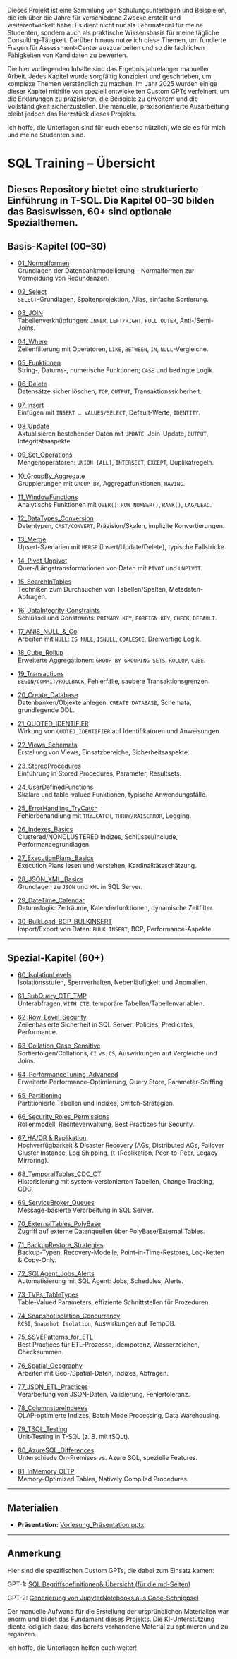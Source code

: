 Dieses Projekt ist eine Sammlung von Schulungsunterlagen und Beispielen, die ich über die Jahre für verschiedene Zwecke erstellt und weiterentwickelt habe. Es dient nicht nur als Lehrmaterial für meine Studenten, sondern auch als praktische Wissensbasis für meine tägliche Consulting-Tätigkeit. Darüber hinaus nutze ich diese Themen, um fundierte Fragen für Assessment-Center auszuarbeiten und so die fachlichen Fähigkeiten von Kandidaten zu bewerten.

Die hier vorliegenden Inhalte sind das Ergebnis jahrelanger manueller Arbeit. Jedes Kapitel wurde sorgfältig konzipiert und geschrieben, um komplexe Themen verständlich zu machen. Im Jahr 2025 wurden einige dieser Kapitel mithilfe von speziell entwickelten Custom GPTs verfeinert, um die Erklärungen zu präzisieren, die Beispiele zu erweitern und die Vollständigkeit sicherzustellen. Die manuelle, praxisorientierte Ausarbeitung bleibt jedoch das Herzstück dieses Projekts.

Ich hoffe, die Unterlagen sind für euch ebenso nützlich, wie sie es für mich und meine Studenten sind.

# SQL Training – Übersicht
Dieses Repository bietet eine strukturierte Einführung in T-SQL. Die Kapitel 00–30 bilden das Basiswissen, 60+ sind optionale Spezialthemen.
---

## Basis-Kapitel (00–30)

- [01_Normalformen](https://github.com/ErhardRainer/SQL_Training/tree/main/T-SQL/01_Normalformen)  
  Grundlagen der Datenbankmodellierung – Normalformen zur Vermeidung von Redundanzen.

- [02_Select](https://github.com/ErhardRainer/SQL_Training/blob/main/T-SQL/02_Select/02_Select.md)  
  `SELECT`-Grundlagen, Spaltenprojektion, Alias, einfache Sortierung.

- [03_JOIN](https://github.com/ErhardRainer/SQL_Training/blob/main/T-SQL/03_JOIN/03_Join.md)  
  Tabellenverknüpfungen: `INNER`, `LEFT/RIGHT`, `FULL OUTER`, Anti-/Semi-Joins.

- [04_Where](https://github.com/ErhardRainer/SQL_Training/blob/main/T-SQL/04_Where/04_WHERE.md)  
  Zeilenfilterung mit Operatoren, `LIKE`, `BETWEEN`, `IN`, `NULL`-Vergleiche.

- [05_Funktionen](https://github.com/ErhardRainer/SQL_Training/blob/main/T-SQL/05_Funktionen/05_Funktionen.md)  
  String-, Datums-, numerische Funktionen; `CASE` und bedingte Logik.

- [06_Delete](https://github.com/ErhardRainer/SQL_Training/blob/main/T-SQL/06_Delete/06_Delete.md)  
  Datensätze sicher löschen; `TOP`, `OUTPUT`, Transaktionssicherheit.

- [07_Insert](https://github.com/ErhardRainer/SQL_Training/blob/main/T-SQL/07_Insert/07_Insert.md)  
  Einfügen mit `INSERT … VALUES/SELECT`, Default-Werte, `IDENTITY`.

- [08_Update](https://github.com/ErhardRainer/SQL_Training/blob/main/T-SQL/08_Update/08_Update.md)  
  Aktualisieren bestehender Daten mit `UPDATE`, Join-Update, `OUTPUT`, Integritätsaspekte.

- [09_Set_Operations](https://github.com/ErhardRainer/SQL_Training/blob/main/T-SQL/09_Set_Operations/09_Set_Operations.md)  
  Mengenoperatoren: `UNION [ALL]`, `INTERSECT`, `EXCEPT`, Duplikatregeln.

- [10_GroupBy_Aggregate](https://github.com/ErhardRainer/SQL_Training/blob/main/T-SQL/10_GroupBy_Aggregate/10_GroupBy_Aggregate.md)  
  Gruppierungen mit `GROUP BY`, Aggregatfunktionen, `HAVING`.

- [11_WindowFunctions](https://github.com/ErhardRainer/SQL_Training/blob/main/T-SQL/11_WindowFunctions/11_WindowFunctions.md)  
  Analytische Funktionen mit `OVER()`: `ROW_NUMBER()`, `RANK()`, `LAG/LEAD`.

- [12_DataTypes_Conversion](https://github.com/ErhardRainer/SQL_Training/blob/main/T-SQL/12_DataTypes_Conversion/12_DataTypes_Conversion.md)  
  Datentypen, `CAST/CONVERT`, Präzision/Skalen, implizite Konvertierungen.

- [13_Merge](https://github.com/ErhardRainer/SQL_Training/blob/main/T-SQL/13_Merge/13_Merge.md)  
  Upsert-Szenarien mit `MERGE` (Insert/Update/Delete), typische Fallstricke.

- [14_Pivot_Unpivot](https://github.com/ErhardRainer/SQL_Training/blob/main/T-SQL/14_Pivot_Unpivot/14_Pivot_Unpivot.md)  
  Quer-/Längstransformationen von Daten mit `PIVOT` und `UNPIVOT`.

- [15_SearchInTables](https://github.com/ErhardRainer/SQL_Training/tree/main/T-SQL/15_SearchInTables)  
  Techniken zum Durchsuchen von Tabellen/Spalten, Metadaten-Abfragen.

- [16_DataIntegrity_Constraints](https://github.com/ErhardRainer/SQL_Training/blob/main/T-SQL/16_DataIntegrity_Constraints/16_DataIntegrity_Constraints.md)  
  Schlüssel und Constraints: `PRIMARY KEY`, `FOREIGN KEY`, `CHECK`, `DEFAULT`.

- [17_ANIS_NULL_&_Co](https://github.com/ErhardRainer/SQL_Training/blob/main/T-SQL/17_ANSI_NULL%20%26%20Co/17_ANSI_NULL.md)  
  Arbeiten mit `NULL`: `IS NULL`, `ISNULL`, `COALESCE`, Dreiwertige Logik.

- [18_Cube_Rollup](https://github.com/ErhardRainer/SQL_Training/blob/main/T-SQL/18_Cube_Rollup/18_Cube_Rollup.md)  
  Erweiterte Aggregationen: `GROUP BY GROUPING SETS`, `ROLLUP`, `CUBE`.

- [19_Transactions](https://github.com/ErhardRainer/SQL_Training/blob/main/T-SQL/19_Transaktions/19_Transactions.md)  
  `BEGIN/COMMIT/ROLLBACK`, Fehlerfälle, saubere Transaktionsgrenzen.

- [20_Create_Database](https://github.com/ErhardRainer/SQL_Training/blob/main/T-SQL/20_Create_Database/20_Create_Database.md)  
  Datenbanken/Objekte anlegen: `CREATE DATABASE`, Schemata, grundlegende DDL.

- [21_QUOTED_IDENTIFIER](https://github.com/ErhardRainer/SQL_Training/blob/main/T-SQL/21_QUOTED_IDENTIFIER/21_Quoted_Identifier.md)  
  Wirkung von `QUOTED_IDENTIFIER` auf Identifikatoren und Anweisungen.

- [22_Views_Schemata](https://github.com/ErhardRainer/SQL_Training/blob/main/T-SQL/22_Views_Schemata/22_Views_Schemata.md)  
  Erstellung von Views, Einsatzbereiche, Sicherheitsaspekte.

- [23_StoredProcedures](https://github.com/ErhardRainer/SQL_Training/blob/main/T-SQL/23_StoredProcedures/23_StoredProcedures.md)  
  Einführung in Stored Procedures, Parameter, Resultsets.

- [24_UserDefinedFunctions](https://github.com/ErhardRainer/SQL_Training/blob/main/T-SQL/24_UserDefinedFunctions/24_UserDefinedFunctions.md)  
  Skalare und table-valued Funktionen, typische Anwendungsfälle.

- [25_ErrorHandling_TryCatch](https://github.com/ErhardRainer/SQL_Training/blob/main/T-SQL/25_ErrorHandling_TryCatch/25_ErrorHandling_TryCatch.md)  
  Fehlerbehandlung mit `TRY…CATCH`, `THROW/RAISERROR`, Logging.

- [26_Indexes_Basics](https://github.com/ErhardRainer/SQL_Training/blob/main/T-SQL/26_Indexes_Basics/26_Indexes_Basics.md)  
  Clustered/NONCLUSTERED Indizes, Schlüssel/Include, Performancegrundlagen.

- [27_ExecutionPlans_Basics](https://github.com/ErhardRainer/SQL_Training/blob/main/T-SQL/27_ExecutionPlans_Basics/27_ExecutionPlans_Basics.md)  
  Execution Plans lesen und verstehen, Kardinalitätsschätzung.

- [28_JSON_XML_Basics](https://github.com/ErhardRainer/SQL_Training/blob/main/T-SQL/28_JSON_XML_Basics/28_JSON_XML_Basics.md)  
  Grundlagen zu `JSON` und `XML` in SQL Server.

- [29_DateTime_Calendar](https://github.com/ErhardRainer/SQL_Training/blob/main/T-SQL/29_DateTime_Calendar/29_DateTime_Calendar.md)  
  Datumslogik: Zeiträume, Kalenderfunktionen, dynamische Zeitfilter.

- [30_BulkLoad_BCP_BULKINSERT](https://github.com/ErhardRainer/SQL_Training/blob/main/T-SQL/30_BulkLoad_BCP_BULKINSERT/30_BulkLoad_BCP_BULKINSERT.md)  
  Import/Export von Daten: `BULK INSERT`, BCP, Performance-Aspekte.

---

## Spezial-Kapitel (60+)

- [60_IsolationLevels](https://github.com/ErhardRainer/SQL_Training/blob/main/T-SQL/60_IsolationLevels/60_IsolationLevels.md)  
  Isolationsstufen, Sperrverhalten, Nebenläufigkeit und Anomalien.

- [61_SubQuery_CTE_TMP](https://github.com/ErhardRainer/SQL_Training/blob/main/T-SQL/61_SubQuery_CTE_TMP/61_SubQuery_CTE_TMP.md)  
  Unterabfragen, `WITH CTE`, temporäre Tabellen/Tabellenvariablen.

- [62_Row_Level_Security](https://github.com/ErhardRainer/SQL_Training/blob/main/T-SQL/62_Row_Level_Security/62_Row_Level_Security.md)  
  Zeilenbasierte Sicherheit in SQL Server: Policies, Predicates, Performance.

- [63_Collation_Case_Sensitive](https://github.com/ErhardRainer/SQL_Training/blob/main/T-SQL/63_Collation_Case_Sensitive/63_Collation_Case_Sensitive.md)  
  Sortierfolgen/Collations, `CI` vs. `CS`, Auswirkungen auf Vergleiche und Joins.

- [64_PerformanceTuning_Advanced](https://github.com/ErhardRainer/SQL_Training/blob/main/T-SQL/64_PerformanceTuning_Advanced/64_PerformanceTuning_Advanced.md)  
  Erweiterte Performance-Optimierung, Query Store, Parameter-Sniffing.

- [65_Partitioning](https://github.com/ErhardRainer/SQL_Training/blob/main/T-SQL/65_Partitioning/65_Partitioning.md)  
  Partitionierte Tabellen und Indizes, Switch-Strategien.

- [66_Security_Roles_Permissions](https://github.com/ErhardRainer/SQL_Training/blob/main/T-SQL/66_Security_Roles_Permissions/66_Security_Roles_Permissions.md)  
  Rollenmodell, Rechteverwaltung, Best Practices für Security.

- [67_HA/DR & Replikation](https://github.com/ErhardRainer/SQL_Training/blob/main/T-SQL/67_HA_DR/HA_DR.md)  
  Hochverfügbarkeit & Disaster Recovery (AGs, Distributed AGs, Failover Cluster Instance, Log Shipping, (t-)Replikation, Peer-to-Peer, Legacy Mirroring).

- [68_TemporalTables_CDC_CT](https://github.com/ErhardRainer/SQL_Training/blob/main/T-SQL/68_TemporalTables_CDC_CT/68_TemporalTables_CDC_CT.md)  
  Historisierung mit system-versionierten Tabellen, Change Tracking, CDC.
  
- [69_ServiceBroker_Queues](https://github.com/ErhardRainer/SQL_Training/blob/main/T-SQL/69_ServiceBroker_Queues/69_ServiceBroker_Queues.md)  
  Message-basierte Verarbeitung in SQL Server.

- [70_ExternalTables_PolyBase](https://github.com/ErhardRainer/SQL_Training/blob/main/T-SQL/70_ExternalTables_PolyBase/70_ExternalTables_PolyBase.md)  
  Zugriff auf externe Datenquellen über PolyBase/External Tables.

- [71_BackupRestore_Strategies](https://github.com/ErhardRainer/SQL_Training/blob/main/T-SQL/71_BackupRestore_Strategies/71_BackupRestore_Strategies.md)  
  Backup-Typen, Recovery-Modelle, Point-in-Time-Restores, Log-Ketten & Copy-Only.

- [72_SQLAgent_Jobs_Alerts](https://github.com/ErhardRainer/SQL_Training/blob/main/T-SQL/72_SQLAgent_Jobs_Alerts/72_SQLAgent_Jobs_Alerts.md)  
  Automatisierung mit SQL Agent: Jobs, Schedules, Alerts.

- [73_TVPs_TableTypes](https://github.com/ErhardRainer/SQL_Training/blob/main/T-SQL/73_TVPs_TableTypes/73_TVPs_TableTypes.md)  
  Table-Valued Parameters, effiziente Schnittstellen für Prozeduren.

- [74_SnapshotIsolation_Concurrency](https://github.com/ErhardRainer/SQL_Training/blob/main/T-SQL/74_SnapshotIsolation_Concurrency/74_SnapshotIsolation_Concurrency.md)  
  `RCSI`, `Snapshot Isolation`, Auswirkungen auf TempDB.

- [75_SSVEPatterns_for_ETL](https://github.com/ErhardRainer/SQL_Training/blob/main/T-SQL/75_SSVEPatterns_for_ETL/75_SSVEPatterns_for_ETL.md)  
  Best Practices für ETL-Prozesse, Idempotenz, Wasserzeichen, Checksummen.

- [76_Spatial_Geography](https://github.com/ErhardRainer/SQL_Training/blob/main/T-SQL/76_Spatial_Geography/76_Spatial_Geography.md)  
  Arbeiten mit Geo-/Spatial-Daten, Indizes, Abfragen.

- [77_JSON_ETL_Practices](https://github.com/ErhardRainer/SQL_Training/blob/main/T-SQL/77_JSON_ETL_Practices/77_JSON_ETL_Practices.md)  
  Verarbeitung von JSON-Daten, Validierung, Fehlertoleranz.

- [78_ColumnstoreIndexes](https://github.com/ErhardRainer/SQL_Training/blob/main/T-SQL/78_ColumnstoreIndexes/78_ColumnstoreIndexes.md)  
  OLAP-optimierte Indizes, Batch Mode Processing, Data Warehousing.

- [79_TSQL_Testing](https://github.com/ErhardRainer/SQL_Training/blob/main/T-SQL/79_TSQL_Testing/79_TSQL_Testing.md)  
  Unit-Testing in T-SQL (z. B. mit tSQLt).

- [80_AzureSQL_Differences](https://github.com/ErhardRainer/SQL_Training/blob/main/T-SQL/80_AzureSQL_Differences/80_AzureSQL_Differences.md)  
  Unterschiede On-Premises vs. Azure SQL, spezielle Features.

- [81_InMemory_OLTP](https://github.com/ErhardRainer/SQL_Training/blob/main/T-SQL/81_InMemory_OLTP/81_InMemory_OLTP.md)  
  Memory-Optimized Tables, Natively Compiled Procedures.

---

## Materialien

- **Präsentation:** [Vorlesung_Präsentation.pptx](https://github.com/ErhardRainer/SQL_Training/blob/main/T-SQL/Vorlesung_Pr%C3%A4sentation.pptx)

---
## Anmerkung
Hier sind die spezifischen Custom GPTs, die dabei zum Einsatz kamen:

GPT-1: [SQL Begriffsdefinitionen& Übersicht (für die md-Seiten)](https://chatgpt.com/g/g-68bacb69b10c8191bc2b6eff411b05c2-arbeit-sql-begriffsdefinitionen-ubersicht)

GPT-2: [Generierung von JupyterNotebooks aus Code-Schnippsel](https://chatgpt.com/g/g-68bb64075e50819186be5a86d9d13464-arbeit-sql-jupyter-notebooks/)

Der manuelle Aufwand für die Erstellung der ursprünglichen Materialien war enorm und bildet das Fundament dieses Projekts. Die KI-Unterstützung diente lediglich dazu, das bereits vorhandene Material zu optimieren und zu ergänzen.

Ich hoffe, die Unterlagen helfen euch weiter!
